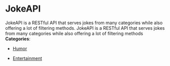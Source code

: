 # JokeAPI


JokeAPI is a RESTful API that serves jokes from many categories while also offering a lot of filtering methods. JokeAPI is a RESTful API that serves jokes from many categories while also offering a lot of filtering methods
**Categories**:

- [Humor](https://github/awesome-apis/awesome-apis#humor)

- [Entertainment](https://github/awesome-apis/awesome-apis#entertainment)



